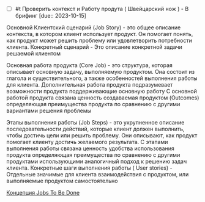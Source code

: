 * [ ] \#t Проверить контекст и Работу продута ( Швейцарский нож ) - В брифинг  \[due:: 2023-10-15\]

Основной Клиентский сценарий (Job Story) - это общее описание контекста, в котором клиент использует продукт. Он помогает понять, как продукт может решить проблему или удовлетворить потребности клиента. 
Конкретный сценарий - Это описание конкретной задачи решаемой клиентом

Основная работа продукта (Core Job) - это структура, которая описывает основную задачу, выполняемую продуктом. Она состоит из глагола и существительного, а также особенностей выполнения работы для клиента.
Дополнительная работа продукта подразумевает возможности продукта поддерживающие основную работу
С основной работой продукта связана ценность создаваемая продуктом (Outcomes) определяющая преимущества продукта по сравнению с другими вариантами решения проблемы 

Этапы выполнения работы (Job Steps) - это укрупненное описание последовательности действий, которые клиент должен выполнить, чтобы достичь цели или решить проблему. Они описывают, как продукт помогает клиенту достичь желаемого результата.
С этапами выполнения работы связана ценность удобства использования продукта определяющая преимущества по сравнению с другими продуктами использующими аналогичный подход к решению задач клиента.
Конкретные шаги выполнения работы ( User stories) - Отдельные значимые для клиента взаимодействия с продуктом, или выполняемые продуктом самостоятельно

[Концепция Jobs To Be Done](../3-Innovation/%D0%9A%D0%BE%D0%BD%D1%86%D0%B5%D0%BF%D1%86%D0%B8%D1%8F%20Jobs%20To%20Be%20Done.md)
